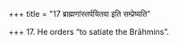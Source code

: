 +++
title = "17 ब्राह्मणांस्तर्पयितवा इति सम्प्रेष्यति"

+++
17. He orders “to satiate the Brāhmins”.
